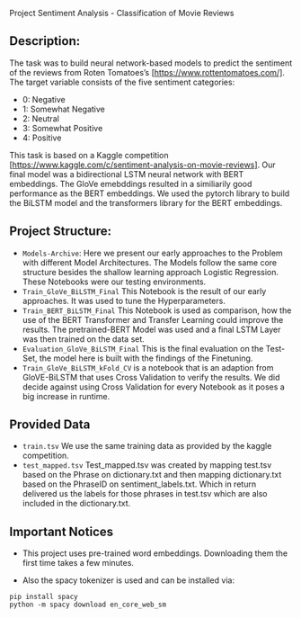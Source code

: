 Project Sentiment Analysis - Classification of Movie Reviews

## Description:
The task was to build neural network-based models to predict the sentiment of the reviews from Roten Tomatoes’s [https://www.rottentomatoes.com/]. The target variable consists of the five sentiment categories:
- 0: Negative
- 1: Somewhat Negative
- 2: Neutral
- 3: Somewhat Positive
- 4: Positive

This task is based on a Kaggle competition [https://www.kaggle.com/c/sentiment-analysis-on-movie-reviews].
Our final model was a bidirectional LSTM neural network with BERT embeddings. The GloVe emebddings resulted in a similiarily good performance as the BERT embeddings. We used the pytorch library to build the BiLSTM model and the transformers library for the BERT embeddings.

## Project Structure:
- `Models-Archive`: Here we present our early approaches to the Problem with different Model Architectures. The Models follow the same core structure besides the shallow learning approach Logistic Regression. These Notebooks were our testing environments.
- `Train_GloVe_BiLSTM_Final` This Notebook is the result of our early approaches. It was used to tune the Hyperparameters.
- `Train_BERT_BiLSTM_Final` This Notebook is used as comparison, how the use of the BERT Transformer and Transfer Learning could improve the results. The pretrained-BERT Model was used and a final LSTM Layer was then trained on the data set.
- `Evaluation_GloVe_BiLSTM_Final` This is the final evaluation on the Test-Set, the model here is built with the findings of the Finetuning.
- `Train_GloVe_BiLSTM_kFold_CV` is a notebook that is an adaption from GloVE-BiLSTM that uses Cross Validation to verify the results. We did decide against using Cross Validation for every Notebook as it poses a big increase in runtime.

## Provided Data

- `train.tsv` We use the same training data as provided by the kaggle competition. 
- `test_mapped.tsv` Test_mapped.tsv was created by mapping test.tsv based on the Phrase on dictionary.txt and then mapping dictionary.txt based on the PhraseID on sentiment_labels.txt. Which in return delivered us the labels for those phrases in test.tsv which are also included in the dictionary.txt.

## Important Notices
* This project uses pre-trained word embeddings. Downloading them the first time takes a few minutes.

* Also the spacy tokenizer is used and can be installed via:

```
pip install spacy
python -m spacy download en_core_web_sm
```
